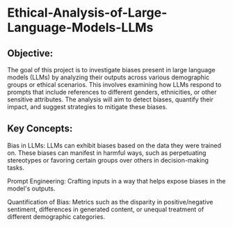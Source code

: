 # Ethical-Analysis-of-Large-Language-Models-LLMs

## Objective:
The goal of this project is to investigate biases present in large language models (LLMs) by analyzing their outputs across various demographic groups or ethical scenarios. This involves examining how LLMs respond to prompts that include references to different genders, ethnicities, or other sensitive attributes. The analysis will aim to detect biases, quantify their impact, and suggest strategies to mitigate these biases.

## Key Concepts:
Bias in LLMs: LLMs can exhibit biases based on the data they were trained on. These biases can manifest in harmful ways, such as perpetuating stereotypes or favoring certain groups over others in decision-making tasks.


Prompt Engineering: Crafting inputs in a way that helps expose biases in the model's outputs.


Quantification of Bias: Metrics such as the disparity in positive/negative sentiment, differences in generated content, or unequal treatment of different demographic categories.
